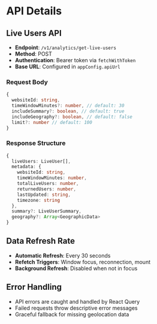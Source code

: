 # API Details

## Live Users API
- **Endpoint**: `/v1/analytics/get-live-users`
- **Method**: POST
- **Authentication**: Bearer token via `fetchWithToken`
- **Base URL**: Configured in `appConfig.apiUrl`

### Request Body
```typescript
{
  websiteId: string,
  timeWindowMinutes?: number, // default: 30
  includeSummary?: boolean, // default: true
  includeGeography?: boolean, // default: false
  limit?: number // default: 100
}
```

### Response Structure
```typescript
{
  liveUsers: LiveUser[],
  metadata: {
    websiteId: string,
    timeWindowMinutes: number,
    totalLiveUsers: number,
    returnedUsers: number,
    lastUpdated: string,
    timezone: string
  },
  summary?: LiveUserSummary,
  geography?: Array<GeographicData>
}
```

## Data Refresh Rate
- **Automatic Refresh**: Every 30 seconds
- **Refetch Triggers**: Window focus, reconnection, mount
- **Background Refresh**: Disabled when not in focus

## Error Handling
- API errors are caught and handled by React Query
- Failed requests throw descriptive error messages
- Graceful fallback for missing geolocation data
